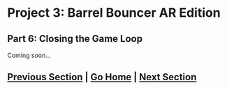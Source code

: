 # Project 3: Barrel Bouncer AR Edition

## Part 6: Closing the Game Loop

Coming soon...

## [Previous Section](../gameplay-mode) | [Go Home](..) | [Next Section](../share-react)
